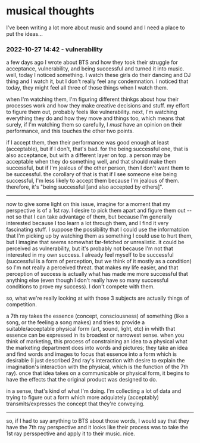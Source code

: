 # musical thoughts

I've been writing a lot more about music and sound and I need a place to put the ideas...

### 2022-10-27 14:42 - vulnerability

a few days ago I wrote about BTS and how they took their struggle for acceptance, vulnerability, and being successful and turned it into music. well, today I noticed something. I watch these girls do their dancing and DJ thing and I watch it, but I don't really feel any condemnation. I noticed that today, they might feel all three of those things when I watch them.

when I'm watching them, I'm figuring different thinkgs about how their processes work and how they make creative decisions and stuff. my effort to figure them out, probably feels like vulnerability. next, I'm watching everything they do and how they move and things too, which means that surely, if I'm watching them so carefully, I *must* have an opinion on their performance, and this touches the other two points.

if I accept them, then their performance was good enough at least (acceptable), but if I don't, that's bad. for the being successful one, that is also acceptance, but with a different layer on top. a person may be acceptable when they do something well, and that should make them successful, but if I'm jealous of the other person, then I don't want them to be successful. the corollary of that is that if I see someone else being successful, I'm less likely to accept them because I'm jealous of them. therefore, it's "being successful [and also accepted by others]".

---

now to give some light on this issue, imagine for a moment that my perspective is of a 1st ray. I desire to pick them apart and figure them out -- not so that I can take advantage of them, but because I'm generally interested because I too learn a lot through them, and I find it very fascinating stuff. I suppose the possibility that I could use the informatcion that I'm picking up by watching them as something I could use to hurt them, but I imagine that seems somewhat far-fetched or unrealistic. it could be perceived as vulnerability, but it's probably not because I'm not that interested in my own success. I already feel myself to be successful (successful is a form of perception, but we think of it mostly as a condition) so I'm not really a perceived threat. that makes my life easier, and that perception of success is actually what has made me more successful that anything else (even though I don't really have so many successful conditions to prove my success). I don't compete with them.

so, what we're really looking at with those 3 subjects are actually things of competition.

a 7th ray takes the essence (concept, consciousness) of something (like a song, or the feeling a song makes) and tries to provide a suitable/acceptable physical form (art, sound, light, etc) in whith that essence can be expressed in its broadest or narrowest sense. when you think of marketing, this process of constraining an idea to a physical what the marketing department does into words and pictures; they take an idea and find words and images to focus that essence into a form which is desirable (I just described 2nd ray's interaction with desire to explain the imagination's interaction with the physical, which is the function of the 7th ray). once that idea takes on a communicable or physical form, it begins to have the effects that the original product was designed to do.

in a sense, that's kind of what I'm doing. I'm collecting a lot of data and trying to figure out a form which more adquiately (acceptably) transmits/expresses the concept that they're conveying.

---

so, if I had to say anything to BTS about those words, I would say that they have the 7th ray perspective and it looks like their process was to take the 1st ray persspective and apply it to their music. nice.
